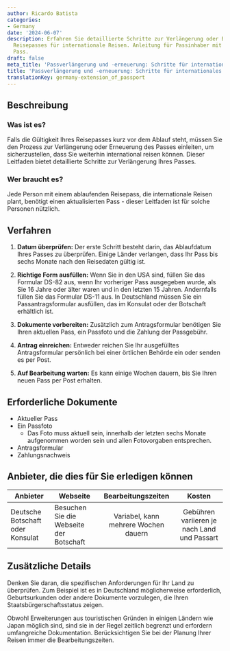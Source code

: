 ```yaml
---
author: Ricardo Batista
categories:
- Germany
date: '2024-06-07'
description: Erfahren Sie detaillierte Schritte zur Verlängerung oder Erneuerung Ihres
  Reisepasses für internationale Reisen. Anleitung für Passinhaber mit ablaufendem
  Pass.
draft: false
meta_title: 'Passverlängerung und -erneuerung: Schritte für internationales Reisen'
title: 'Passverlängerung und -erneuerung: Schritte für internationales Reisen'
translationKey: germany-extension_of_passport
---
```



## Beschreibung
### Was ist es?
Falls die Gültigkeit Ihres Reisepasses kurz vor dem Ablauf steht, müssen Sie den Prozess zur Verlängerung oder Erneuerung des Passes einleiten, um sicherzustellen, dass Sie weiterhin international reisen können. Dieser Leitfaden bietet detaillierte Schritte zur Verlängerung Ihres Passes.

### Wer braucht es?
Jede Person mit einem ablaufenden Reisepass, die internationale Reisen plant, benötigt einen aktualisierten Pass - dieser Leitfaden ist für solche Personen nützlich.

## Verfahren

1. **Datum überprüfen:** Der erste Schritt besteht darin, das Ablaufdatum Ihres Passes zu überprüfen. Einige Länder verlangen, dass Ihr Pass bis sechs Monate nach den Reisedaten gültig ist.

2. **Richtige Form ausfüllen:** Wenn Sie in den USA sind, füllen Sie das Formular DS-82 aus, wenn Ihr vorheriger Pass ausgegeben wurde, als Sie 16 Jahre oder älter waren und in den letzten 15 Jahren. Andernfalls füllen Sie das Formular DS-11 aus. In Deutschland müssen Sie ein Passantragsformular ausfüllen, das im Konsulat oder der Botschaft erhältlich ist.

3. **Dokumente vorbereiten:** Zusätzlich zum Antragsformular benötigen Sie Ihren aktuellen Pass, ein Passfoto und die Zahlung der Passgebühr.

4. **Antrag einreichen:** Entweder reichen Sie Ihr ausgefülltes Antragsformular persönlich bei einer örtlichen Behörde ein oder senden es per Post.

5. **Auf Bearbeitung warten:** Es kann einige Wochen dauern, bis Sie Ihren neuen Pass per Post erhalten.

## Erforderliche Dokumente
- Aktueller Pass
- Ein Passfoto
  - Das Foto muss aktuell sein, innerhalb der letzten sechs Monate aufgenommen worden sein und allen Fotovorgaben entsprechen.
- Antragsformular
- Zahlungsnachweis

## Anbieter, die dies für Sie erledigen können

| Anbieter        |     Webseite     |     Bearbeitungszeiten    |       Kosten      |
| --------------- | --------------- |  :-------------: | :-------------: |
| Deutsche Botschaft oder Konsulat |  Besuchen Sie die Webseite der Botschaft |  Variabel, kann mehrere Wochen dauern  |  Gebühren variieren je nach Land und Passart |

## Zusätzliche Details

Denken Sie daran, die spezifischen Anforderungen für Ihr Land zu überprüfen. Zum Beispiel ist es in Deutschland möglicherweise erforderlich, Geburtsurkunden oder andere Dokumente vorzulegen, die Ihren Staatsbürgerschaftsstatus zeigen.

Obwohl Erweiterungen aus touristischen Gründen in einigen Ländern wie Japan möglich sind, sind sie in der Regel zeitlich begrenzt und erfordern umfangreiche Dokumentation. Berücksichtigen Sie bei der Planung Ihrer Reisen immer die Bearbeitungszeiten.